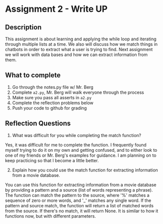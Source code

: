 # Assignment 2 - Write UP

## Description
This assignment is about learning and applying the while loop and iterating through multiple lists at a time.  We also will discuss how we match things in chatbots in order to extract what a user is trying to find.  Next assignment we will work with data bases and how we can extract information from them.

## What to complete
1. Go through the notes.py file w/ Mr. Berg
2. Complete `a2.py`, Mr. Berg will walk everyone through the process
3. Make sure you pass all asserts in `a2.py`
4. Complete the reflection problems below
5. Push your code to github for grading

## Reflection Questions
1. What was difficult for you while completing the match function?

Yes, it was difficult for me to complete the function. I frequently found myself trying to do it on my own and getting confused, and to either look to one of my friends or Mr. Berg's examples for guidance. I am planning on to keep practicing so that I become a little better. 

2. Explain how you could use the match function for extracting information from a movie database.

You can use this function for extracting information from a movie database by providing a pattern and a source (list of words representing a phrase). The function can match the pattern to the source, where '%' matches a sequence of zero or more words, and '_' matches any single word. If the pattern and source match, the function will return a list of matched words from the source. If there's no match, it will return None. It is similar to how it functions now, but with different parameters. 
